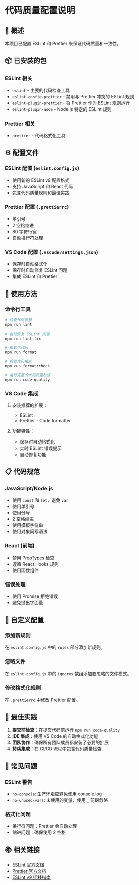 # 代码质量配置说明

## 🎯 概述

本项目已配置 ESLint 和 Prettier 来保证代码质量和一致性。

## 📦 已安装的包

### ESLint 相关
- `eslint` - 主要的代码检查工具
- `eslint-config-prettier` - 禁用与 Prettier 冲突的 ESLint 规则
- `eslint-plugin-prettier` - 将 Prettier 作为 ESLint 规则运行
- `eslint-plugin-node` - Node.js 特定的 ESLint 规则

### Prettier 相关
- `prettier` - 代码格式化工具

## ⚙️ 配置文件

### ESLint 配置 (`eslint.config.js`)
- 使用新的 ESLint v9 配置格式
- 支持 JavaScript 和 React 代码
- 包含代码质量规则和最佳实践

### Prettier 配置 (`.prettierrc`)
- 单引号
- 2 空格缩进
- 80 字符行宽
- 自动换行符处理

### VS Code 配置 (`.vscode/settings.json`)
- 保存时自动格式化
- 保存时自动修复 ESLint 问题
- 集成 ESLint 和 Prettier

## 🚀 使用方法

### 命令行工具

```bash
# 检查代码质量
npm run lint

# 自动修复 ESLint 问题
npm run lint:fix

# 格式化代码
npm run format

# 检查代码格式
npm run format:check

# 运行完整的代码质量检查
npm run code-quality
```

### VS Code 集成

1. 安装推荐的扩展：
   - ESLint
   - Prettier - Code formatter

2. 功能特性：
   - 保存时自动格式化
   - 实时 ESLint 错误提示
   - 自动修复功能

## 📋 代码规范

### JavaScript/Node.js
- 使用 `const` 和 `let`，避免 `var`
- 使用单引号
- 使用分号
- 2 空格缩进
- 使用模板字符串
- 使用对象简写语法

### React (前端)
- 禁用 PropTypes 检查
- 遵循 React Hooks 规则
- 使用函数组件

### 错误处理
- 使用 Promise 拒绝错误
- 避免抛出字面量

## 🔧 自定义配置

### 添加新规则
在 `eslint.config.js` 中的 `rules` 部分添加新规则。

### 忽略文件
在 `eslint.config.js` 中的 `ignores` 数组添加要忽略的文件模式。

### 修改格式化规则
在 `.prettierrc` 中修改 Prettier 配置。

## 📝 最佳实践

1. **提交前检查**：在提交代码前运行 `npm run code-quality`
2. **IDE 集成**：使用 VS Code 的自动格式化功能
3. **团队协作**：确保所有团队成员都安装了必要的扩展
4. **持续集成**：在 CI/CD 流程中包含代码质量检查

## 🐛 常见问题

### ESLint 警告
- `no-console`: 生产环境应避免使用 console.log
- `no-unused-vars`: 未使用的变量，使用 `_` 前缀忽略

### 格式化问题
- 换行符问题：Prettier 会自动处理
- 缩进问题：确保使用 2 空格

## 📚 相关链接

- [ESLint 官方文档](https://eslint.org/)
- [Prettier 官方文档](https://prettier.io/)
- [ESLint v9 迁移指南](https://eslint.org/docs/latest/use/configure/migration-guide)
